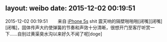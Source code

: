 layout: weibo
date: 2015-12-02 00:19:51
---
2015-12-02 00:19:51  &nbsp;&nbsp;&nbsp;&nbsp;&nbsp;&nbsp; 来自 <a href="sinaweibo://customweibosource" rel="nofollow">iPhone 5s</a>
shit 震天响的隔壁啪啪啪[闭嘴][闭嘴][闭嘴]，固体传声大约使弹簧的节奏和声效十分清晰，很想开门至客厅听赏一下……自别过黄渠臭水沟以来好久不闻了呢[doge] ​​​
